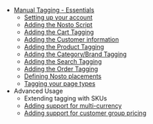 * [Manual Tagging - Essentials](Manual-implementation)
  * [Setting up your account](Setting-up-your-account)
  * [Adding the Nosto Script](Add-Nosto-script)
  * [Adding the Cart Tagging](Cart-Tagging)
  * [Adding the Customer information](Adding-the-customer-information)
  * [Adding the Product Tagging](Product-Tagging)
  * [Adding the Category/Brand Tagging](Category-&-Brand-tagging)
  * [Adding the Search Tagging](Search-Tagging)
  * [Adding the Order Tagging](Order-Tagging)
  * [Defining Nosto placements](Defining-Nosto-placements)
  * [Tagging your page types](Tag-your-page-types)
* Advanced Usage
  * Extending tagging with SKUs
  * [Adding support for multi-currency](SPA:-Adding-support-for-multi-currency)
  * [Adding support for customer group pricing](SPA:-Adding-support-for-customer-group-pricing)